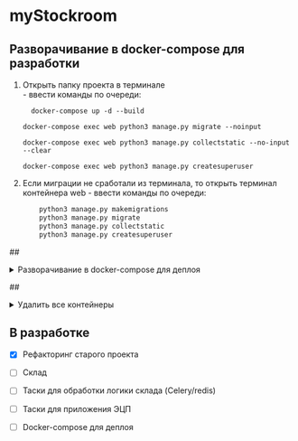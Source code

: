 # myStockroom

## Разворачивание в docker-compose для разработки
  1. Открыть папку проекта в терминале  
    - ввести команды по очереди:
      ```
        docker-compose up -d --build
      ```  
      ```
      docker-compose exec web python3 manage.py migrate --noinput
      ```
      ```
      docker-compose exec web python3 manage.py collectstatic --no-input --clear
      ```
      ```
      docker-compose exec web python3 manage.py createsuperuser
      ```
  
  2. Если миграции не сработали из терминала, то открыть терминал контейнера web
    - ввести команды по очереди:
      ```python
          python3 manage.py makemigrations
          python3 manage.py migrate
          python3 manage.py collectstatic
          python3 manage.py createsuperuser
      ```

##<details><summary> Разворачивание в docker-compose для деплоя </summary>

```
  docker-compose -f docker-compose.prod.yml down -v
```
```
  docker-compose -f docker-compose.prod.yml up -d --build
```
```
  docker-compose -f docker-compose.prod.yml exec web python manage.py migrate --noinput
```
```
  docker-compose -f docker-compose.prod.yml exec web python manage.py collectstatic --no-input --clear
```
```
  docker-compose -f docker-compose.prod.yml exec web python manage.py createsuperuser
```
</details>

##<details><summary> Удалить все контейнеры  </summary>
  - разработка
      ```
        docker-compose -f docker-compose down -v
      ```
  - деплой
      ```
        docker-compose -f docker-compose.prod.yml down -v
      ```
</details>

## В разработке

- [X] Рефакторинг старого проекта
- [ ] Склад
- [ ] Таски для обработки логики склада (Celery/redis)
- [ ] Таски для приложения ЭЦП
- [ ] Docker-compose для деплоя
    